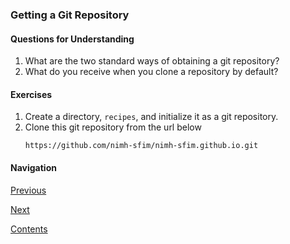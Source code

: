 ### Getting a Git Repository

#### Questions for Understanding
1. What are the two standard ways of obtaining a git repository?
1. What do you receive when you clone a repository by default?

#### Exercises
1. Create a directory, `recipes`, and initialize it as a git
   repository.
1. Clone this git repository from the url below
   ```
   https://github.com/nimh-sfim/nimh-sfim.github.io.git
   ```

#### Navigation
[Previous][c1]

[Next][c2_2]

[Contents][c2]

[c1]: <../chapter1/chapter_1.md>
[c2_2]: <chapter_2_2.md>
[c2]: <../pro_git_supplement.md>
